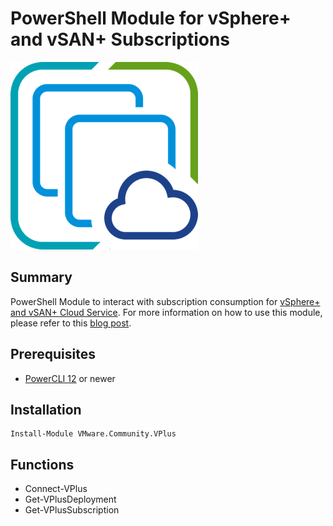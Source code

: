 # PowerShell Module for vSphere+ and vSAN+ Subscriptions

![](vmware-plus-icon.png)

## Summary

PowerShell Module to interact with subscription consumption for [vSphere+ and vSAN+ Cloud Service](https://williamlam.com/2022/07/a-first-look-at-the-new-vsphere-vsan-cloud-service.html). For more information on how to use this module, please refer to this [blog post](https://williamlam.com/2023/02/automating-subscription-and-usage-retrieval-for-vsphere-and-vsan-cloud-service.html).

## Prerequisites
* [PowerCLI 12](https://developer.vmware.com/web/tool/13.0.0/vmware-powercli) or newer

## Installation

```console
Install-Module VMware.Community.VPlus
```

## Functions

* Connect-VPlus
* Get-VPlusDeployment
* Get-VPlusSubscription